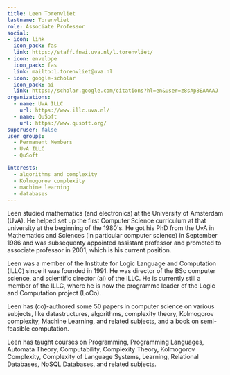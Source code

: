```yaml
---
title: Leen Torenvliet
lastname: Torenvliet
role: Associate Professor
social:
- icon: link
  icon_pack: fas
  link: https://staff.fnwi.uva.nl/l.torenvliet/
- icon: envelope
  icon_pack: fas
  link: mailto:l.torenvliet@uva.nl
- icon: google-scholar
  icon_pack: ai
  link: https://scholar.google.com/citations?hl=en&user=z8sAp8EAAAAJ
organizations:
  - name: UvA ILLC
    url: https://www.illc.uva.nl/
  - name: QuSoft
    url: https://www.qusoft.org/
superuser: false
user_groups:
  - Permanent Members
  - UvA ILLC
  - QuSoft

interests:
  - algorithms and complexity
  - Kolmogorov complexity
  - machine learning
  - databases
---
```

Leen studied mathematics (and electronics) at the University of Amsterdam (UvA). He helped set up the first Computer Science curriculum at that university at the beginning of the 1980's. He got his PhD from the UvA in Mathematics and Sciences (in particular computer science) in September 1986 and was subsequenty appointed assistant professor and promoted to associate professor in 2001, which is his current position.

Leen was a member of the Institute for Logic Language and Computation (ILLC) since it was founded in 1991. He was director of the BSc computer science, and scientific director (ai) of the ILLC. He is currently still a member of the ILLC, where he is now the programme leader of the Logic and Computation project (LoCo).

Leen has (co)-authored some 50 papers in computer science on various subjects, like datastructures, algorithms, complexity theory, Kolmogorov complexity, Machine Learning, and related subjects, and a book on semi-feasible computation.

Leen has taught courses on Programming, Programming Languages, Automata Theory, Computability, Complexity Theory, Kolmogorov Complexity, Complexity of Language Systems, Learning, Relational Databases, NoSQL Databases, and related subjects.
